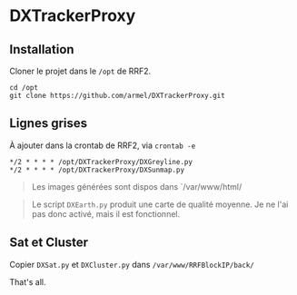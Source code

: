 # DXTrackerProxy

## Installation
Cloner le projet dans le `/opt` de RRF2.

```
cd /opt
git clone https://github.com/armel/DXTrackerProxy.git
```

## Lignes grises

À ajouter dans la crontab de RRF2, via `crontab -e`

```
*/2 * * * * /opt/DXTrackerProxy/DXGreyline.py
*/2 * * * * /opt/DXTrackerProxy/DXSunmap.py
```

> Les images générées sont dispos dans `/var/www/html/

> Le script `DXEarth.py` produit une carte de qualité moyenne. Je ne l'ai pas donc activé, mais il est fonctionnel.

## Sat et Cluster

Copier `DXSat.py` et `DXCluster.py` dans `/var/www/RRFBlockIP/back/`

That's all.
